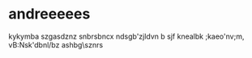 # andreeeees
kykymba
szgasdznz snbrsbncx ndsgb'zjldvn b  sjf knealbk ;kaeo'nv;m, vB:Nsk'dbnl/bz
ashbg\sznrs
